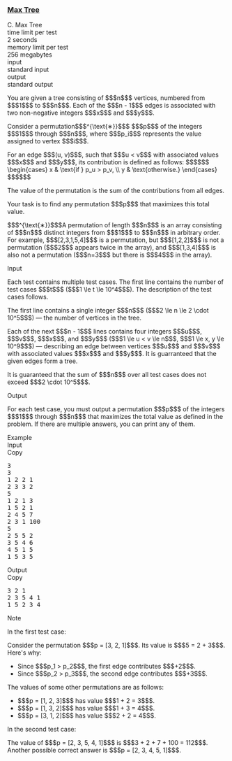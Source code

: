 <h3><a href="https://codeforces.com/contest/2143/problem/C" target="_blank" rel="noopener noreferrer">Max Tree</a></h3>

<div class="header"><div class="title">C. Max Tree</div><div class="time-limit"><div class="property-title">time limit per test</div>2 seconds</div><div class="memory-limit"><div class="property-title">memory limit per test</div>256 megabytes</div><div class="input-file input-standard"><div class="property-title">input</div>standard input</div><div class="output-file output-standard"><div class="property-title">output</div>standard output</div></div><div><p>  </p><p>You are given a tree consisting of $$$n$$$ vertices, numbered from $$$1$$$ to $$$n$$$. Each of the $$$n - 1$$$ edges is associated with two non-negative integers $$$x$$$ and $$$y$$$.</p><p>Consider a permutation$$$^{\text{∗}}$$$ $$$p$$$ of the integers $$$1$$$ through $$$n$$$, where $$$p_i$$$ represents the value assigned to vertex $$$i$$$.</p><p>For an edge $$$(u, v)$$$, such that $$$u < v$$$ with associated values $$$x$$$ and $$$y$$$, its <span class="tex-font-style-bf">contribution</span> is defined as follows: $$$$$$ \begin{cases} x & \text{if } p_u > p_v, \\ y & \text{otherwise.} \end{cases} $$$$$$</p><p>The <span class="tex-font-style-bf">value</span> of the permutation is the sum of the contributions from all edges.</p><p>Your task is to find any permutation $$$p$$$ that <span class="tex-font-style-bf">maximizes</span> this total value.</p><div class="statement-footnote"><p>$$$^{\text{∗}}$$$A permutation of length $$$n$$$ is an array consisting of $$$n$$$ distinct integers from $$$1$$$ to $$$n$$$ in arbitrary order. For example, $$$[2,3,1,5,4]$$$ is a permutation, but $$$[1,2,2]$$$ is not a permutation ($$$2$$$ appears twice in the array), and $$$[1,3,4]$$$ is also not a permutation ($$$n=3$$$ but there is $$$4$$$ in the array). </p></div></div><div class="input-specification"><div class="section-title">Input</div><p>Each test contains multiple test cases. The first line contains the number of test cases $$$t$$$ ($$$1 \le t \le 10^4$$$). The description of the test cases follows. </p><p>The first line contains a single integer $$$n$$$ ($$$2 \le n \le 2 \cdot 10^5$$$) — the number of vertices in the tree.</p><p>Each of the next $$$n - 1$$$ lines contains four integers $$$u$$$, $$$v$$$, $$$x$$$, and $$$y$$$ ($$$1 \le u < v \le n$$$, $$$1 \le x, y \le 10^9$$$) — describing an edge between vertices $$$u$$$ and $$$v$$$ with associated values $$$x$$$ and $$$y$$$. It is guarranteed that the given edges form a tree.</p><p>It is guaranteed that the sum of $$$n$$$ over all test cases does not exceed $$$2 \cdot 10^5$$$. </p></div><div class="output-specification"><div class="section-title">Output</div><p>For each test case, you must output a permutation $$$p$$$ of the integers $$$1$$$ through $$$n$$$ that maximizes the total value as defined in the problem. If there are multiple answers, you can print any of them.</p></div><div class="sample-tests"><div class="section-title">Example</div><div class="sample-test"><div class="input"><div class="title">Input<div title="Copy" data-clipboard-target="#id006478629607080105" id="id00974695764450695" class="input-output-copier">Copy</div></div><pre id="id006478629607080105"><div class="test-example-line test-example-line-even test-example-line-0">3</div><div class="test-example-line test-example-line-odd test-example-line-1">3</div><div class="test-example-line test-example-line-odd test-example-line-1">1 2 2 1</div><div class="test-example-line test-example-line-odd test-example-line-1">2 3 3 2</div><div class="test-example-line test-example-line-even test-example-line-2">5</div><div class="test-example-line test-example-line-even test-example-line-2">1 2 1 3</div><div class="test-example-line test-example-line-even test-example-line-2">1 5 2 1</div><div class="test-example-line test-example-line-even test-example-line-2">2 4 5 7</div><div class="test-example-line test-example-line-even test-example-line-2">2 3 1 100</div><div class="test-example-line test-example-line-odd test-example-line-3">5</div><div class="test-example-line test-example-line-odd test-example-line-3">2 5 5 2</div><div class="test-example-line test-example-line-odd test-example-line-3">3 5 4 6</div><div class="test-example-line test-example-line-odd test-example-line-3">4 5 1 5</div><div class="test-example-line test-example-line-odd test-example-line-3">1 5 3 5</div></pre></div><div class="output"><div class="title">Output<div title="Copy" data-clipboard-target="#id0024958233709093747" id="id003158368574145636" class="input-output-copier">Copy</div></div><pre id="id0024958233709093747"><div class="test-example-line test-example-line-odd test-example-line-1">3 2 1 </div><div class="test-example-line test-example-line-even test-example-line-2">2 3 5 4 1 </div><div class="test-example-line test-example-line-odd test-example-line-3">1 5 2 3 4 </div></pre></div></div></div><div class="note"><div class="section-title">Note</div><p>In the first test case:</p><p>Consider the permutation $$$p = [3, 2, 1]$$$. Its value is $$$5 = 2 + 3$$$. Here's why: </p><ul> <li> Since $$$p_1 > p_2$$$, the first edge contributes $$$+2$$$. </li><li> Since $$$p_2 > p_3$$$, the second edge contributes $$$+3$$$. </li></ul><p>The values of some other permutations are as follows: </p><ul> <li> $$$p = [1, 2, 3]$$$ has value $$$1 + 2 = 3$$$. </li><li> $$$p = [1, 3, 2]$$$ has value $$$1 + 3 = 4$$$. </li><li> $$$p = [3, 1, 2]$$$ has value $$$2 + 2 = 4$$$. </li></ul><p>In the second test case:</p><p>The value of $$$p = [2, 3, 5, 4, 1]$$$ is $$$3 + 2 + 7 + 100 = 112$$$. Another possible correct answer is $$$p = [2, 3, 4, 5, 1]$$$.</p></div>